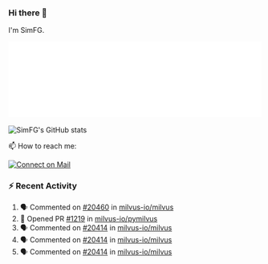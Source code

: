 ### Hi there 👋

I'm SimFG.

![Metrics](/metrics.plugin.followup.user.svg)

![SimFG's GitHub stats](https://github-readme-stats.vercel.app/api?username=SimFG&show_icons=true&theme=radical&count_private=true)

📫 How to reach me:

[![Connect on Mail](https://img.shields.io/badge/Ask%20me-anything-1abc9c.svg)](mailto:1142838399@qq.com)

### :zap: Recent Activity

<!--START_SECTION:activity-->
1. 🗣 Commented on [#20460](https://github.com/milvus-io/milvus/issues/20460) in [milvus-io/milvus](https://github.com/milvus-io/milvus)
2. 💪 Opened PR [#1219](https://github.com/milvus-io/pymilvus/pull/1219) in [milvus-io/pymilvus](https://github.com/milvus-io/pymilvus)
3. 🗣 Commented on [#20414](https://github.com/milvus-io/milvus/issues/20414) in [milvus-io/milvus](https://github.com/milvus-io/milvus)
4. 🗣 Commented on [#20414](https://github.com/milvus-io/milvus/issues/20414) in [milvus-io/milvus](https://github.com/milvus-io/milvus)
5. 🗣 Commented on [#20414](https://github.com/milvus-io/milvus/issues/20414) in [milvus-io/milvus](https://github.com/milvus-io/milvus)
<!--END_SECTION:activity-->

